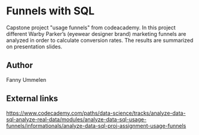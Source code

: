 # Funnels with SQL
Capstone project "usage funnels" from codeacademy. In this project different Warby Parker’s (eyewear designer brand) marketing funnels are analyzed in order to calculate conversion rates. The results are summarized on presentation slides. 

## Author

Fanny Ummelen

## External links

https://www.codecademy.com/paths/data-science/tracks/analyze-data-sql-analyze-real-data/modules/analyze-data-sql-usage-funnels/informationals/analyze-data-sql-proj-assignment-usage-funnels
